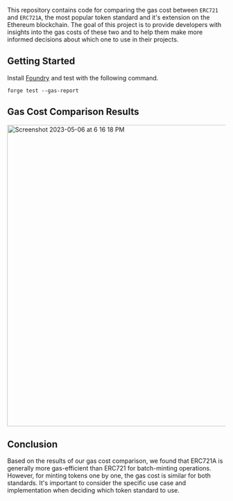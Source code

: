 This repository contains code for comparing the gas cost between `ERC721` and `ERC721A`, the most popular token standard and it's extension on the Ethereum blockchain. The goal of this project is to provide developers with insights into the gas costs of these two and to help them make more informed decisions about which one to use in their projects.

## Getting Started
Install [Foundry](https://github.com/foundry-rs/foundry) and test with the following command.

```shell
forge test --gas-report
```

## Gas Cost Comparison Results
<img width="696" alt="Screenshot 2023-05-06 at 6 16 18 PM" src="https://user-images.githubusercontent.com/7845979/236618891-c1f640b4-68cb-4d4a-ac9b-1489c0bce200.png">

## Conclusion

Based on the results of our gas cost comparison, we found that ERC721A is generally more gas-efficient than ERC721 for batch-minting operations. However, for minting tokens one by one, the gas cost is similar for both standards. It's important to consider the specific use case and implementation when deciding which token standard to use.
